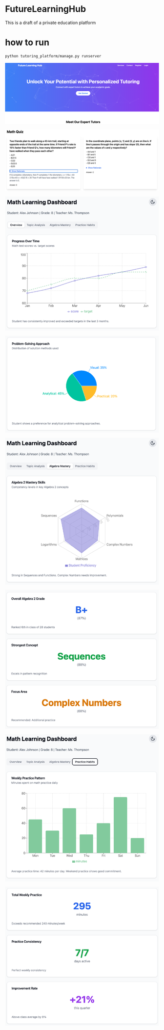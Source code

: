# FutureLearningHub
This is a draft of a private education platform

# how to run
```bash
python tutoring_platform/manage.py runserver
```

![alt text](image.png)

![alt text](image-1.png)

![alt text](image-2.png)

![alt text](image-3.png)

![alt text](image-4.png)

![alt text](image-5.png)

![alt text](image-6.png)

![alt text](image-7.png)
